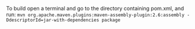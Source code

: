 To build open a terminal and go to the directory containing pom.xml, and run:
`mvn org.apache.maven.plugins:maven-assembly-plugin:2.6:assembly -DdescriptorId=jar-with-dependencies package`
